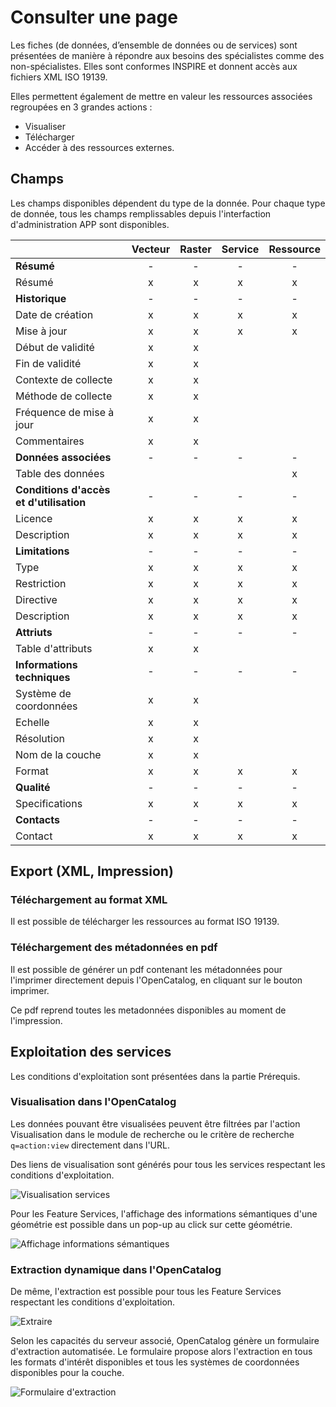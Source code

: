 # Consulter une page

Les fiches (de données, d’ensemble de données ou de services) sont présentées de manière à répondre aux besoins des spécialistes comme des non-spécialistes. Elles sont conformes INSPIRE et donnent accès aux fichiers XML ISO 19139.

Elles permettent également de mettre en valeur les ressources associées regroupées en 3 grandes actions :
* Visualiser
* Télécharger
* Accéder à des ressources externes.

## Champs
Les champs disponibles dépendent du type de la donnée. Pour chaque type de donnée, tous les champs remplissables depuis l'interfaction d'administration APP sont disponibles.

|  | Vecteur | Raster | Service | Ressource |
| ------ | :--------: |:------: | :-----------: | :------: |
| **Résumé** | - | - | - | - |
| Résumé | x | x | x | x |
| **Historique** | - | - | - | - |
| Date de création | x | x | x | x |
| Mise à jour | x | x | x | x |
| Début de validité | x | x |  |  |
| Fin de validité | x | x |  |  |
| Contexte de collecte | x | x |  |  |
| Méthode de collecte | x | x |  |  |
| Fréquence de mise à jour | x | x |  |  |
| Commentaires | x | x |  |  |
| **Données associées** | - | - | - | - |
| Table des données |  |  |  | x |
| **Conditions d'accès et d'utilisation** | - | - | - | - |
| Licence | x | x | x | x |
| Description | x | x | x | x |
| **Limitations** | - | - | - | - |
| Type | x | x | x | x |
| Restriction | x | x | x | x |
| Directive | x | x | x | x |
| Description | x | x | x | x |
| **Attriuts** | - | - | - | - |
| Table d'attributs | x | x |  |  |
| **Informations techniques** | - | - | - | - |
| Système de coordonnées | x | x |  |  |
| Echelle | x | x |  |  |
| Résolution | x | x |  |  |
| Nom de la couche | x | x |  |  |
| Format | x | x | x | x |
| **Qualité** | - | - | - | - |
| Specifications | x | x | x | x |
| **Contacts** | - | - | - | - |
| Contact | x | x | x | x |

## Export (XML, Impression)
### Téléchargement au format XML
Il est possible de télécharger les ressources au format ISO 19139.

### Téléchargement des métadonnées en pdf
Il est possible de générer un pdf contenant les métadonnées pour l'imprimer directement depuis l'OpenCatalog, en cliquant sur le bouton imprimer.

Ce pdf reprend toutes les metadonnées disponibles au moment de l'impression.

## Exploitation des services
Les conditions d'exploitation sont présentées dans la partie Prérequis.
### Visualisation dans l'OpenCatalog
Les données pouvant être visualisées peuvent être filtrées par l'action Visualisation dans le module de recherche ou le critère de recherche ```q=action:view``` directement dans l'URL.

Des liens de visualisation sont générés pour tous les services respectant les conditions d'exploitation.

![Visualisation services](/assets/usage/view.PNG)

Pour les Feature Services, l'affichage des informations sémantiques d'une géométrie est possible dans un pop-up au click sur cette géométrie.

![Affichage informations sémantiques](/assets/usage/semanticInfos.PNG)

### Extraction dynamique dans l'OpenCatalog
De même, l'extraction est possible pour tous les Feature Services respectant les conditions d'exploitation.

![Extraire](/assets/usage/extract.PNG)

Selon les capacités du serveur associé, OpenCatalog génère un formulaire d'extraction automatisée. Le formulaire propose alors l'extraction en tous les formats d'intérêt disponibles et tous les systèmes de coordonnées disponibles pour la couche.

![Formulaire d'extraction](/assets/usage/extractionModal.PNG)
